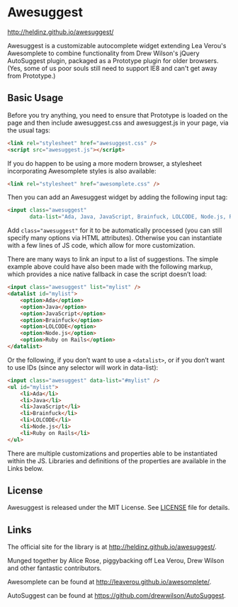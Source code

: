 # Awesuggest

http://heldinz.github.io/awesuggest/

Awesuggest is a customizable autocomplete widget extending Lea Verou's Awesomplete to combine functionality from Drew Wilson's jQuery AutoSuggest plugin, packaged as a Prototype plugin for older browsers. (Yes, some of us poor souls still need to support IE8 and can't get away from Prototype.)


## Basic Usage

Before you try anything, you need to ensure that Prototype is loaded on the page and then include awesuggest.css and awesuggest.js in your page, via the usual tags:

```html
<link rel="stylesheet" href="awesuggest.css" />
<script src="awesuggest.js"></script>
```

If you do happen to be using a more modern browser, a stylesheet incorporating Awesomplete styles is also available:

```html
<link rel="stylesheet" href="awesomplete.css" />
```

Then you can add an Awesuggest widget by adding the following input tag:

```html
<input class="awesuggest"
       data-list="Ada, Java, JavaScript, Brainfuck, LOLCODE, Node.js, Ruby on Rails" />
```

Add `class="awesuggest"` for it to be automatically processed (you can still specify many options via HTML attributes).
Otherwise you can instantiate with a few lines of JS code, which allow for more customization.

There are many ways to link an input to a list of suggestions.
The simple example above could have also been made with the following markup, which provides a nice native fallback in case the script doesn’t load:

```html
<input class="awesuggest" list="mylist" />
<datalist id="mylist">
	<option>Ada</option>
	<option>Java</option>
	<option>JavaScript</option>
	<option>Brainfuck</option>
	<option>LOLCODE</option>
	<option>Node.js</option>
	<option>Ruby on Rails</option>
</datalist>
```

Or the following, if you don’t want to use a `<datalist>`, or if you don’t want to use IDs (since any selector will work in data-list):

```html
<input class="awesuggest" data-list="#mylist" />
<ul id="mylist">
	<li>Ada</li>
	<li>Java</li>
	<li>JavaScript</li>
	<li>Brainfuck</li>
	<li>LOLCODE</li>
	<li>Node.js</li>
	<li>Ruby on Rails</li>
</ul>
```

There are multiple customizations and properties able to be instantiated within the JS. Libraries and definitions of the properties are available in the Links below.

## License

Awesuggest is released under the MIT License. See [LICENSE][1] file for
details.

## Links

The official site for the library is at <http://heldinz.github.io/awesuggest/>.

Munged together by Alice Rose, piggybacking off Lea Verou, Drew Wilson and other fantastic contributors.

Awesomplete can be found at <http://leaverou.github.io/awesomplete/>.

AutoSuggest can be found at <https://github.com/drewwilson/AutoSuggest>.

[1]: https://github.com/heldinz/awesuggest/blob/gh-pages/LICENSE
